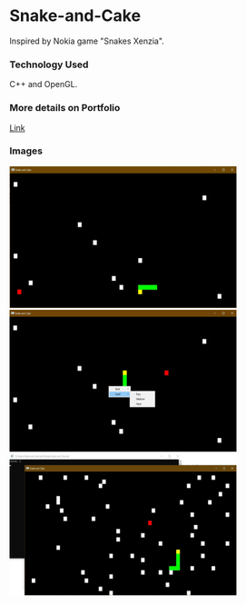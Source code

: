 # Snake-and-Cake
Inspired by Nokia game "Snakes Xenzia".

### Technology Used
C++ and OpenGL. 

### More details on Portfolio
[Link](https://suhaibashraf.github.io/Portfolio/snake-and-cake)

### Images

<p float="left">
  <img src="https://github.com/suhaibashraf/Snake-and-Cake/blob/master/sc3.jpg" width="400" height="250">
  <img src="https://github.com/suhaibashraf/Snake-and-Cake/blob/master/sc2.jpg" width="400" height="250">
  <img src="https://github.com/suhaibashraf/Snake-and-Cake/blob/master/sc4.jpg" width="400" height="250">
</p>

